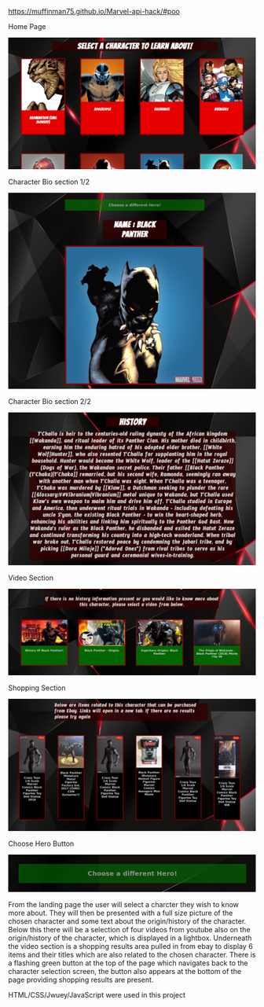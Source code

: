 
https://muffinman75.github.io/Marvel-api-hack/#poo

Home Page

![Home Page](https://github.com/Muffinman75/Marvel-api-hack/blob/master/Screenshot_2018-07-27%20Marvel%20Characters.png)

Character Bio section 1/2

![Bio Page 1](https://github.com/Muffinman75/Marvel-api-hack/blob/master/Screenshot_2018-07-27%20Marvel%20Characters(1).png)

Character Bio section 2/2

![Bio Page 2](https://github.com/Muffinman75/Marvel-api-hack/blob/master/Screenshot_2018-07-27%20Marvel%20Characters(2).png)

Video Section 

![Video Section](https://github.com/Muffinman75/Marvel-api-hack/blob/master/Screenshot_2018-07-27%20Marvel%20Characters(3).png)

Shopping Section

![Shopping Section](https://github.com/Muffinman75/Marvel-api-hack/blob/master/Screenshot_2018-07-27%20Marvel%20Characters(4).png)

Choose Hero Button

![Hero Button](https://github.com/Muffinman75/Marvel-api-hack/blob/master/Screenshot_2018-07-27%20Marvel%20Characters(5).png)


From the landing page the user will select a charcter they wish to know more
about. They will then be presented with a full size picture of the chosen 
character and some text about the origin/history of the character. Below this there
will be a selection of four videos from youtube also on the origin/history of the 
character, which is displayed in a lightbox. Underneath the video section is a shopping 
results area pulled in from ebay to display 6 items and their titles which are also related
to the chosen character. There is a flashing green button at the top of the page which navigates
back to the character selection screen, the button also appears at the bottom of the page 
providing shopping results are present.


HTML/CSS/Jwuey/JavaScript were used in this project 
